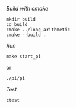*Build with cmake*
```
mkdir build
cd build
cmake ../long_arithmetic
cmake --build .
```
*Run*
```
make start_pi
```
or 
```
./pi/pi
```

*Test*
```
ctest
```